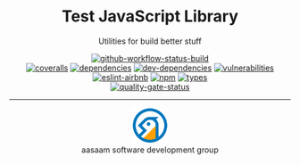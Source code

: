 <div align="center">
  <h1>
  	Test JavaScript Library
  </h1>
  <p>
  	Utilities for build better stuff
  </p>
  <p>
    <!-- github actions -->
    <a href="https://github.com/aasaam/js-lib/actions?query=workflow%3Abuild"><img src="https://img.shields.io/github/workflow/status/aasaam/js-lib/build" alt="github-workflow-status-build"></a>
    <br />
    <!-- npm package -->
<a href="https://coveralls.io/github/aasaam/js-lib"><img src="https://img.shields.io/coveralls/github/aasaam/js-lib" alt="coveralls"></a>
<a href="https://david-dm.org/aasaam/js-lib"><img src="https://img.shields.io/david/aasaam/js-lib" alt="dependencies"></a>
<a href="https://david-dm.org/aasaam/js-lib?type=dev"><img src="https://img.shields.io/david/dev/aasaam/js-lib" alt="dev-dependencies"></a>
<a href="https://snyk.io/test/github/aasaam/js-lib"><img src="https://img.shields.io/snyk/vulnerabilities/github/aasaam/js-lib" alt="vulnerabilities"></a>
<a href="https://github.com/airbnb/javascript"><img src="https://img.shields.io/badge/eslint-airbnb-FF5A5F?logo=airbnb" alt="eslint-airbnb"></a>
<a href="https://www.npmjs.com/package/@aasaam/js-lib"><img src="https://img.shields.io/npm/v/@aasaam/js-lib" alt="npm"></a>
<a href="https://www.npmjs.com/package/@aasaam/js-lib"><img src="https://img.shields.io/npm/types/@aasaam/js-lib" alt="types"></a>
    <!-- etc -->
    <br />
<a href="https://sonarcloud.io/dashboard?id=aasaam_js-lib"><img src="https://sonarcloud.io/api/project_badges/measure?project=aasaam_js-lib&amp;metric=alert_status" alt="quality-gate-status"></a>
  </p>
</div>


---

<div>
  <p align="center">
    <img alt="aasaam software development group" width="64" src="https://raw.githubusercontent.com/aasaam/information/master/logo/aasaam.svg">
    <br />
    aasaam software development group
  </p>
</div>
